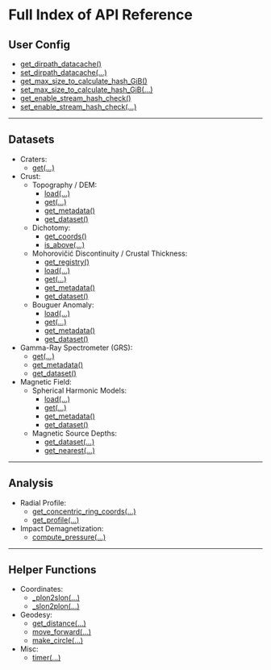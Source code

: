 # Full Index of API Reference

## User Config

- [get_dirpath_datacache()](user_config/get_dirpath_datacache.md)
- [set_dirpath_datacache(...)](user_config/set_dirpath_datacache.md)
- [get_max_size_to_calculate_hash_GiB()](user_config/get_max_size_to_calculate_hash_GiB.md)
- [set_max_size_to_calculate_hash_GiB(...)](user_config/set_max_size_to_calculate_hash_GiB.md)
- [get_enable_stream_hash_check()](user_config/get_enable_stream_hash_check.md)
- [set_enable_stream_hash_check(...)](user_config/set_enable_stream_hash_check.md)


---
## Datasets

- Craters:
    - [get(...)](datasets/Craters/get.md)
- Crust:
    - Topography / DEM:
        - [load(...)](datasets/Crust/topo/load.md)
        - [get(...)](datasets/Crust/topo/get.md)
        - [get_metadata()](datasets/Crust/topo/get_metadata.md)
        - [get_dataset()](datasets/Crust/topo/get_dataset.md)
    - Dichotomy:
        - [get_coords()](datasets/Crust/dichotomy/get_coords.md)
        - [is_above(...)](datasets/Crust/dichotomy/is_above.md)
    - Mohorovičić Discontinuity / Crustal Thickness:
        - [get_registry()](datasets/Crust/moho/get_registry.md)
        - [load(...)](datasets/Crust/moho/load.md)
        - [get(...)](datasets/Crust/moho/get.md)
        - [get_metadata()](datasets/Crust/moho/get_metadata.md)
        - [get_dataset()](datasets/Crust/moho/get_dataset.md)
    - Bouguer Anomaly:
        - [load(...)](datasets/Crust/boug/load.md)
        - [get(...)](datasets/Crust/boug/get.md)
        - [get_metadata()](datasets/Crust/boug/get_metadata.md)
        - [get_dataset()](datasets/Crust/boug/get_dataset.md)
- Gamma-Ray Spectrometer (GRS):
    - [get(...)](datasets/GRS/get.md)
    - [get_metadata()](datasets/GRS/get_metadata.md)
    - [get_dataset()](datasets/GRS/get_dataset.md)
- Magnetic Field:
    - Spherical Harmonic Models:
        - [load(...)](datasets/Mag/sh/load.md)
        - [get(...)](datasets/Mag/sh/get.md)
        - [get_metadata()](datasets/Mag/sh/get_metadata.md)
        - [get_dataset()](datasets/Mag/sh/get_dataset.md)
    - Magnetic Source Depths:
        - [get_dataset(...)](datasets/Mag/depth/get_dataset.md)
        - [get_nearest(...)](datasets/Mag/depth/get_nearest.md)


---
## Analysis

- Radial Profile:
    - [get_concentric_ring_coords(...)](analysis/radial_profile/get_concentric_ring_coords.md)
    - [get_profile(...)](analysis/radial_profile/get_profile.md)
- Impact Demagnetization:
    - [compute_pressure(...)](analysis/impact_demag/compute_pressure.md)


---
## Helper Functions

- Coordinates:
    - [_plon2slon(...)](helper_functions/coordinates/_plon2slon.md)
    - [_slon2plon(...)](helper_functions/coordinates/_slon2plon.md)
- Geodesy:
    - [get_distance(...)](helper_functions/geodesy/get_distance.md)
    - [move_forward(...)](helper_functions/geodesy/move_forward.md)
    - [make_circle(...)](helper_functions/geodesy/make_circle.md)
- Misc:
    - [timer(...)](helper_functions/misc/timer.md)
